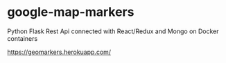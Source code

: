 # google-map-markers
Python Flask Rest Api connected with React/Redux and Mongo on Docker containers

https://geomarkers.herokuapp.com/
